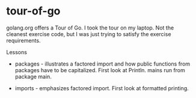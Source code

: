 # tour-of-go

golang.org offers a Tour of Go. I took the tour on my laptop. Not the cleanest exercise
code, but I was just trying to satisfy the exercise requirements.

Lessons

* packages - illustrates a factored import and how public functions from packages have
  to be capitalized. First look at Println. mains run from package main.

* imports - emphasizes factored import. First look at formatted printing.
